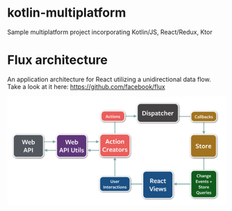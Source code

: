 # kotlin-multiplatform
Sample multiplatform project incorporating Kotlin/JS, React/Redux, Ktor

# Flux architecture
An application architecture for React utilizing a unidirectional data flow.
Take a look at it here: https://github.com/facebook/flux

![flux-diagram](https://github.com/facebook/flux/blob/master/img/flux-diagram-white-background.png?raw=true "Flux Diagram")

